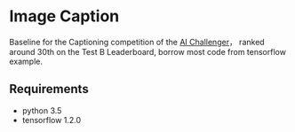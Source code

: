 # Image Caption

Baseline for the Captioning  competition of the [AI Challenger](https://challenger.ai/competition/caption/leaderboard)， ranked around 30th
on the Test B Leaderboard, borrow most code from tensorflow example.

## Requirements 

- python 3.5
- tensorflow 1.2.0
